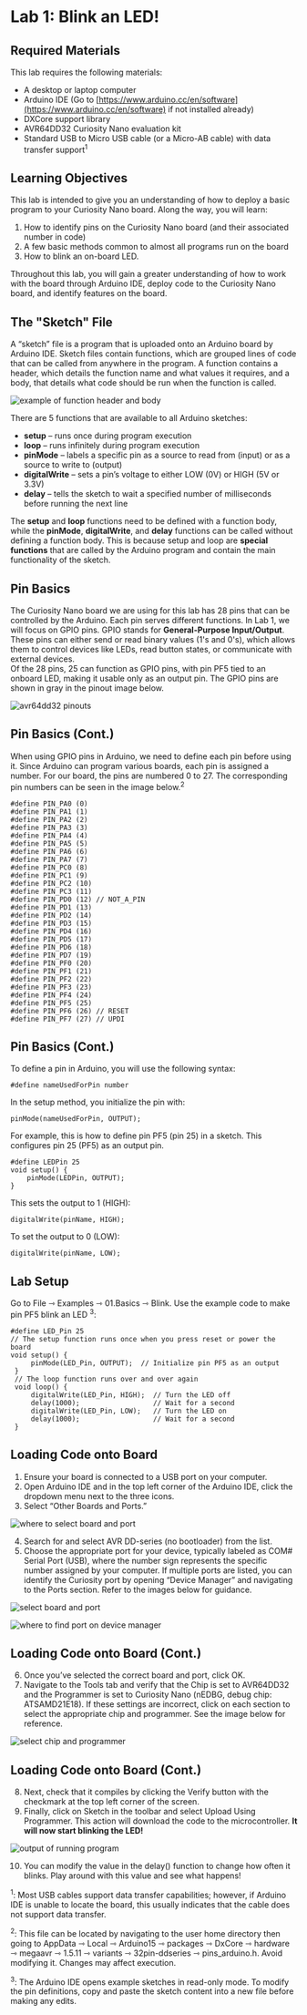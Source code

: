 # **Lab 1: Blink an LED!**

## Required Materials

This lab requires the following materials:

* A desktop or laptop computer  
* Arduino IDE (Go to [https://www.arduino.cc/en/software](https://www.arduino.cc/en/software) if not installed already)  
* DXCore support library  
* AVR64DD32 Curiosity Nano evaluation kit  
* Standard USB to Micro USB cable (or a Micro-AB cable) with data transfer support<sup>1</sup>

## Learning Objectives

This lab is intended to give you an understanding of how to deploy a basic program to your Curiosity Nano board. Along the way, you will learn:

1. How to identify pins on the Curiosity Nano board (and their associated number in code)   
2. A few basic methods common to almost all programs run on the board  
3. How to blink an on-board LED.

Throughout this lab, you will gain a greater understanding of how to work with the board through Arduino IDE, deploy code to the Curiosity Nano board, and identify features on the board.

## The "Sketch" File

A “sketch” file is a program that is uploaded onto an Arduino board by Arduino IDE. Sketch files contain functions, which are grouped lines of code that can be called from anywhere in the program. A function contains a header, which details the function name and what values it requires, and a body, that details what code should be run when the function is called.

![example of function header and body](./images/sketch-functions-visual-explanation.png)

There are 5 functions that are available to all Arduino sketches:

* **setup** – runs once during program execution  
* **loop** – runs infinitely during program execution  
* **pinMode** – labels a specific pin as a source to read from (input) or as a source to write to (output)  
* **digitalWrite** – sets a pin’s voltage to either LOW (0V) or HIGH (5V or 3.3V)  
* **delay** – tells the sketch to wait a specified number of milliseconds before running the next line

The **setup** and **loop** functions need to be defined with a function body, while the **pinMode**, **digitalWrite**, and **delay** functions can be called without defining a function body. This is because setup and loop are **special functions** that are called by the Arduino program and contain the main functionality of the sketch.

## Pin Basics

The Curiosity Nano board we are using for this lab has 28 pins that can be controlled by the Arduino. Each pin serves different functions. In Lab 1, we will focus on GPIO pins. GPIO stands for **General-Purpose Input/Output**. These pins can either send or read binary values (1's and 0's), which allows them to control devices like LEDs, read button states, or communicate with external devices.  
Of the 28 pins, 25 can function as GPIO pins, with pin PF5 tied to an onboard LED, making it usable only as an output pin. The GPIO pins are shown in gray in the pinout image below.

![avr64dd32 pinouts](./images/pinout.png)

## Pin Basics (Cont.)

When using GPIO pins in Arduino, we need to define each pin before using it. Since Arduino can program various boards, each pin is assigned a number. For our board, the pins are numbered 0 to 27. The corresponding pin numbers can be seen in the image below.<sup>2</sup>

```
#define PIN_PA0 (0)
#define PIN_PA1 (1)
#define PIN_PA2 (2)
#define PIN_PA3 (3)
#define PIN_PA4 (4)
#define PIN_PA5 (5)
#define PIN_PA6 (6)
#define PIN_PA7 (7)
#define PIN_PC0 (8)
#define PIN_PC1 (9)
#define PIN_PC2 (10)
#define PIN_PC3 (11)
#define PIN_PD0 (12) // NOT_A_PIN
#define PIN_PD1 (13)
#define PIN_PD2 (14)
#define PIN_PD3 (15)
#define PIN_PD4 (16)
#define PIN_PD5 (17)
#define PIN_PD6 (18)
#define PIN_PD7 (19)
#define PIN_PF0 (20)
#define PIN_PF1 (21)
#define PIN_PF2 (22)
#define PIN_PF3 (23)
#define PIN_PF4 (24)
#define PIN_PF5 (25)
#define PIN_PF6 (26) // RESET
#define PIN_PF7 (27) // UPDI
```

## Pin Basics (Cont.)

To define a pin in Arduino, you will use the following syntax:

```
#define nameUsedForPin number
```

In the setup method, you initialize the pin with:

```
pinMode(nameUsedForPin, OUTPUT);
```

For example, this is how to define pin PF5 (pin 25) in a sketch. This configures pin 25 (PF5) as an output pin.

```
#define LEDPin 25
void setup() {
    pinMode(LEDPin, OUTPUT);
}
```

This sets the output to 1 (HIGH):

```
digitalWrite(pinName, HIGH);
```

To set the output to 0 (LOW):

```
digitalWrite(pinName, LOW);
```

## Lab Setup

Go to File ⇾ Examples ⇾ 01.Basics ⇾ Blink. Use the example code to make pin PF5 blink an LED <sup>3</sup>:

```
#define LED_Pin 25
// The setup function runs once when you press reset or power the board
void setup() {
     pinMode(LED_Pin, OUTPUT);  // Initialize pin PF5 as an output
 }
 // The loop function runs over and over again
 void loop() {
     digitalWrite(LED_Pin, HIGH);  // Turn the LED off
     delay(1000);                  // Wait for a second
     digitalWrite(LED_Pin, LOW);   // Turn the LED on
     delay(1000);                  // Wait for a second
 }
```

## Loading Code onto Board

1. Ensure your board is connected to a USB port on your computer.  
2. Open Arduino IDE and in the top left corner of the Arduino IDE, click the dropdown menu next to the three icons.
3. Select “Other Boards and Ports.”

![where to select board and port](./images/select_board_and_port.png)

4. Search for and select AVR DD-series (no bootloader) from the list.  
5. Choose the appropriate port for your device, typically labeled as COM\# Serial Port (USB), where the number sign represents the specific number assigned by your computer. If multiple ports are listed, you can identify the Curiosity port by opening “Device Manager” and navigating to the Ports section. Refer to the images below for guidance.

![select board and port](./images/port_selection.png)

![where to find port on device manager](./images/deploy-code_setup-port.png)

## Loading Code onto Board (Cont.)

6. Once you’ve selected the correct board and port, click OK.  
7. Navigate to the Tools tab and verify that the Chip is set to AVR64DD32 and the Programmer is set to Curiosity Nano (nEDBG, debug chip: ATSAMD21E18). If these settings are incorrect, click on each section to select the appropriate chip and programmer. See the image below for reference.

![select chip and programmer](./images/settings.png)

## Loading Code onto Board (Cont.)

8. Next, check that it compiles by clicking the Verify button with the checkmark at the top left corner of the screen.   
9. Finally, click on Sketch in the toolbar and select Upload Using Programmer. This action will download the code to the microcontroller. **It will now start blinking the LED!**

![output of running program](./images/compiled.png)

10. You can modify the value in the delay() function to change how often it blinks. Play around with this value and see what happens!

<sup>1</sup>: Most USB cables support data transfer capabilities; however, if Arduino IDE is unable to locate the board, this usually indicates that the cable does not support data transfer.

<sup>2</sup>:  This file can be located by navigating to the user home directory then going to AppData ⇾ Local ⇾ Arduino15 ⇾ packages ⇾ DxCore ⇾ hardware ⇾ megaavr ⇾ 1.5.11 ⇾ variants ⇾ 32pin-ddseries ⇾ pins\_arduino.h. Avoid modifying it. Changes may affect execution. 

<sup>3</sup>:  The Arduino IDE opens example sketches in read-only mode. To modify the pin definitions, copy and paste the sketch content into a new file before making any edits.